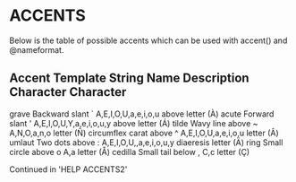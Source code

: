 # ACCENTS
  Below is the table of possible accents which can be used with accent() and @nameformat.

  Accent                         Template   String
  Name       Description         Character  Character
  --------------------------------------------------------------
  grave      Backward slant      `          A,E,I,O,U,a,e,i,o,u
             above letter (À)
  acute      Forward slant       '          A,E,I,O,U,Y,a,e,i,o,u,y
             above letter (Á)
  tilde      Wavy line above     ~          A,N,O,a,n,o
             letter (Ñ)
  circumflex carat above         ^          A,E,I,O,U,a,e,i,o,u
             letter (Â)
  umlaut     Two dots above      :          A,E,I,O,U,,a,e,i,o,u,y
  diaeresis  letter (Ä)
  ring       Small circle above  o          A,a
             letter (Å)
  cedilla    Small tail below    ,          C,c
             letter (Ç)

  Continued in 'HELP ACCENTS2'


